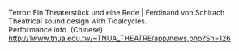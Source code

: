 Terror: Ein Theaterstück und eine Rede | Ferdinand von Schirach  
Theatrical sound design with Tidalcycles.  
Performance info. (Chinese)  
http://1www.tnua.edu.tw/~TNUA_THEATRE/app/news.php?Sn=126


